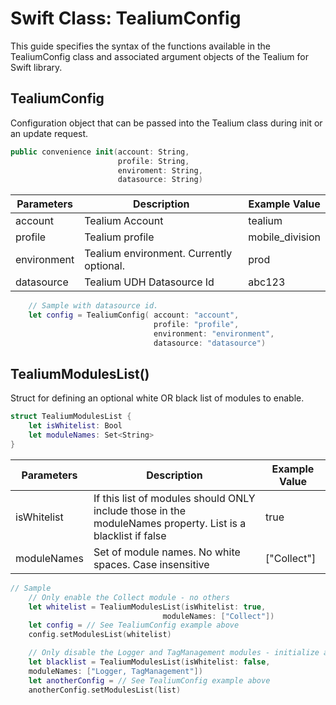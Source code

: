# Swift Class: TealiumConfig
This guide specifies the syntax of the functions available in the TealiumConfig class and associated argument objects of the Tealium for Swift library.

## TealiumConfig
Configuration object that can be passed into the Tealium class during init or an update request.
```swift
public convenience init(account: String,
                        profile: String,
                        enviroment: String,
                        datasource: String)
```
**Parameters**  | **Description** | **Example Value**
------------- | ------------- | ------------------
account | Tealium Account | tealium 
profile | Tealium profile | mobile_division
environment | Tealium environment. Currently optional.| prod
datasource | Tealium UDH Datasource Id | abc123
```swift
    // Sample with datasource id.
    let config = TealiumConfig( account: "account", 
                                profile: "profile", 
                                environment: "environment",
                                datasource: "datasource")
```

## TealiumModulesList()
Struct for defining an optional white OR black list of modules to enable.
```swift
struct TealiumModulesList {
    let isWhitelist: Bool
    let moduleNames: Set<String>
}
```

**Parameters**  | **Description** | **Example Value**
------------- | ------------- | ------------------
isWhitelist | If this list of modules should ONLY include those in the moduleNames property. List is a blacklist if false | true 
moduleNames | Set of module names. No white spaces. Case insensitive | ["Collect"]
```swift
// Sample
    // Only enable the Collect module - no others
    let whitelist = TealiumModulesList(isWhitelist: true, 
                                  moduleNames: ["Collect"])
    let config = // See TealiumConfig example above
    config.setModulesList(whitelist)

    // Only disable the Logger and TagManagement modules - initialize all others.
    let blacklist = TealiumModulesList(isWhitelist: false, 
    moduleNames: ["Logger, TagManagement"])
    let anotherConfig = // See TealiumConfig example above
    anotherConfig.setModulesList(list)

```
